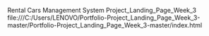 Rental Cars Management System Project_Landing_Page_Week_3
file:///C:/Users/LENOVO/Portfolio-Project_Landing_Page_Week_3-master/Portfolio-Project_Landing_Page_Week_3-master/index.html
